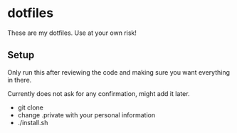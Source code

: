 # dotfiles
These are my dotfiles. Use at your own risk!

## Setup
Only run this after reviewing the code and making sure you want everything in there.

Currently does not ask for any confirmation, might add it later.

- git clone
- change .private with your personal information
- ./install.sh
